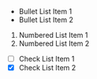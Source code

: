 * Bullet List Item 1
* Bullet List Item 2
1. Numbered List Item 1
2. Numbered List Item 2
* [ ] Check List Item 1
* [x] Check List Item 2
